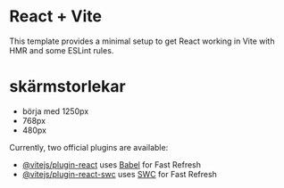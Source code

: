 # React + Vite

This template provides a minimal setup to get React working in Vite with HMR and some ESLint rules.

# skärmstorlekar
- börja med 1250px
- 768px
- 480px

Currently, two official plugins are available:

- [@vitejs/plugin-react](https://github.com/vitejs/vite-plugin-react/blob/main/packages/plugin-react/README.md) uses [Babel](https://babeljs.io/) for Fast Refresh
- [@vitejs/plugin-react-swc](https://github.com/vitejs/vite-plugin-react-swc) uses [SWC](https://swc.rs/) for Fast Refresh
